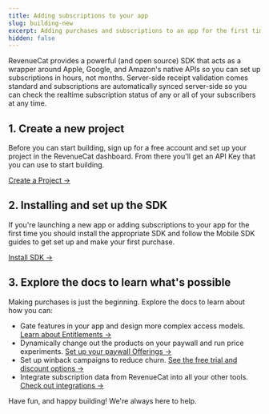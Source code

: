 ```yaml
---
title: Adding subscriptions to your app
slug: building-new
excerpt: Adding purchases and subscriptions to an app for the first time
hidden: false
---
```


RevenueCat provides a powerful (and open source) SDK that acts as a wrapper around Apple, Google, and Amazon's native APIs so you can set up subscriptions in hours, not months. Server-side receipt validation comes standard and subscriptions are automatically synced server-side so you can check the realtime subscription status of any or all of your subscribers at any time.

## 1. Create a new project

Before you can start building, sign up for a free account and set up your project in the RevenueCat dashboard. From there you'll get an API Key that you can use to start building.

<a class="cta" href="/docs/welcome/overview/projects" target="_self">Create a Project →</a>

## 2. Installing and set up the SDK

If you're launching a new app or adding subscriptions to your app for the first time you should install the appropriate SDK and follow the Mobile SDK guides to get set up and make your first purchase.

<a class="cta" href="/docs/getting-started/installation" target="_self">Install SDK →</a>

## 3. Explore the docs to learn what's possible

Making purchases is just the beginning. Explore the docs to learn about how you can:

- Gate features in your app and design more complex access models. [Learn about Entitlements →](/getting-started/entitlements)
- Dynamically change out the products on your paywall and run price experiments. [Set up your paywall Offerings →](/getting-started/displaying-products)
- Set up winback campaigns to reduce churn. [See the free trial and discount options →](/subscription-guidance/subscription-offers)
- Integrate subscription data from RevenueCat into all your other tools. [Check out integrations →](/integrations/integrations)

Have fun, and happy building! We're always here to help.
